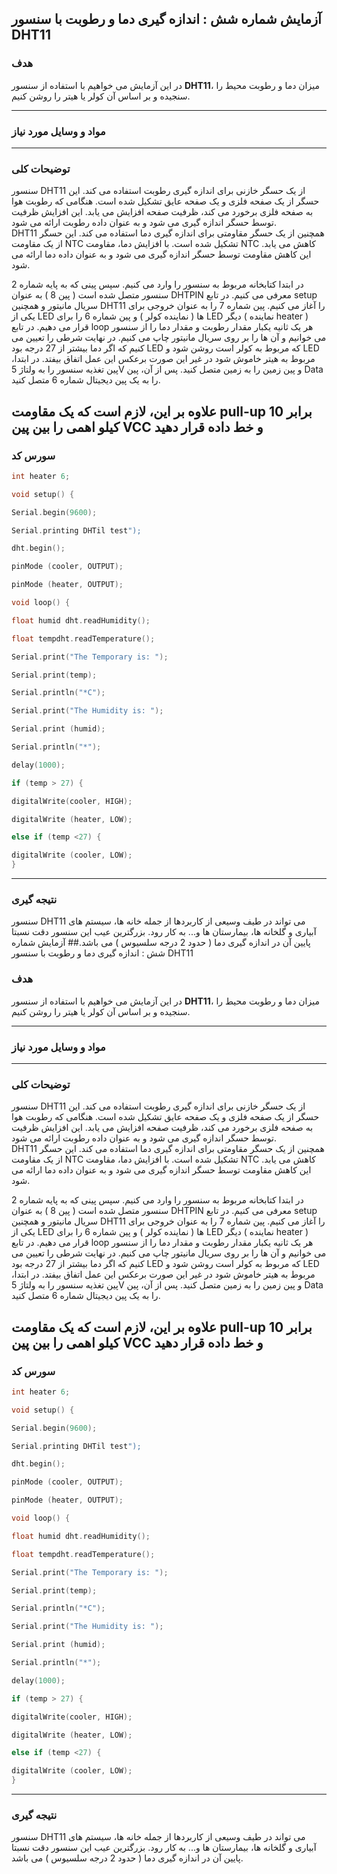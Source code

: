 ## آزمایش شماره شش : اندازه گیری دما و رطوبت با سنسور DHT11 
### هدف 

در این آزمایش می خواهیم با استفاده از سنسور <strong>DHT11</strong>، میزان دما و رطوبت محیط را سنجیده و بر اساس آن کولر یا هیتر را روشن کنیم.

---

### مواد و وسایل مورد نیاز 

---

### توضیحات کلی 

سنسور DHT11 از یک حسگر خازنی برای اندازه گیری رطوبت استفاده می کند. این حسگر از یک صفحه فلزی و یک صفحه عایق تشکیل شده است. هنگامی که رطوبت هوا به صفحه فلزی برخورد می کند، ظرفیت صفحه افزایش می یابد. این افزایش ظرفیت توسط حسگر اندازه گیری می شود و به عنوان داده رطوبت ارائه می شود.  
DHT11 همچنین از یک حسگر مقاومتی برای اندازه گیری دما استفاده می کند. این حسگر از یک مقاومت NTC تشکیل شده است. با افزایش دما، مقاومت NTC کاهش می یابد. این کاهش مقاومت توسط حسگر اندازه گیری می شود و به عنوان داده دما ارائه می شود.

 در ابتدا کتابخانه مربوط به سنسور را وارد می کنیم. سپس پینی که به پایه شماره 2 سنسور متصل شده است ( پین 8 ) به عنوان DHTPIN معرفی می کنیم.
در تابع setup سریال مانیتور و همچنین DHT11 را آغاز می کنیم. پین شماره 7 را به عنوان خروجی برای یکی از LED ها ( نماینده کولر ) و پین شماره 6 را برای LED دیگر ( نماینده heater ) قرار می دهیم. در تابع loop هر یک ثانیه یکبار مقدار رطوبت و مقدار دما را از سنسور می خوانیم و آن ها را بر روی سریال مانیتور چاپ می کنیم. در نهایت شرطی را تعیین می کنیم که اگر دما بیشتر از 27 درجه بود LED که مربوط به کولر است روشن شود و LED مربوط به هیتر خاموش شود در غیر این صورت برعکس این عمل اتفاق بیفتد.
در ابتدا، پین تغذیه سنسور را به ولتاژ 5V و پین زمین را به زمین متصل کنید. پس از آن، پین Data را به یک پین دیجیتال شماره  6 متصل کنید.

علاوه بر این، لازم است که یک مقاومت pull-up برابر 10 کیلو اهمی را بین پین VCC و خط داده قرار دهید
---

### سورس کد 
```cpp
int heater 6;

void setup() {

Serial.begin(9600);

Serial.printing DHTil test");

dht.begin();

pinMode (cooler, OUTPUT);

pinMode (heater, OUTPUT);

void loop() {

float humid dht.readHumidity();

float tempdht.readTemperature();

Serial.print("The Temporary is: ");

Serial.print(temp);

Serial.println("*C");

Serial.print("The Humidity is: ");

Serial.print (humid);

Serial.println("*");

delay(1000);

if (temp > 27) {

digitalWrite(cooler, HIGH);

digitalWrite (heater, LOW);

else if (temp <27) {

digitalWrite (cooler, LOW);
}
```
---

### نتیجه گیری 
سنسور DHT11 می تواند در طیف وسیعی از کاربردها از جمله خانه ها، سیستم های آبیاری و گلخانه ها، بیمارستان ها و... به کار رود. بزرگترین عیب این سنسور دقت نسبتا پایین آن در اندازه گیری دما ( حدود 2 درجه سلسیوس ) می باشد.## آزمایش شماره شش : اندازه گیری دما و رطوبت با سنسور DHT11 
### هدف 

در این آزمایش می خواهیم با استفاده از سنسور <strong>DHT11</strong>، میزان دما و رطوبت محیط را سنجیده و بر اساس آن کولر یا هیتر را روشن کنیم.

---

### مواد و وسایل مورد نیاز 

---

### توضیحات کلی 

سنسور DHT11 از یک حسگر خازنی برای اندازه گیری رطوبت استفاده می کند. این حسگر از یک صفحه فلزی و یک صفحه عایق تشکیل شده است. هنگامی که رطوبت هوا به صفحه فلزی برخورد می کند، ظرفیت صفحه افزایش می یابد. این افزایش ظرفیت توسط حسگر اندازه گیری می شود و به عنوان داده رطوبت ارائه می شود.  
DHT11 همچنین از یک حسگر مقاومتی برای اندازه گیری دما استفاده می کند. این حسگر از یک مقاومت NTC تشکیل شده است. با افزایش دما، مقاومت NTC کاهش می یابد. این کاهش مقاومت توسط حسگر اندازه گیری می شود و به عنوان داده دما ارائه می شود.

 در ابتدا کتابخانه مربوط به سنسور را وارد می کنیم. سپس پینی که به پایه شماره 2 سنسور متصل شده است ( پین 8 ) به عنوان DHTPIN معرفی می کنیم.
در تابع setup سریال مانیتور و همچنین DHT11 را آغاز می کنیم. پین شماره 7 را به عنوان خروجی برای یکی از LED ها ( نماینده کولر ) و پین شماره 6 را برای LED دیگر ( نماینده heater ) قرار می دهیم. در تابع loop هر یک ثانیه یکبار مقدار رطوبت و مقدار دما را از سنسور می خوانیم و آن ها را بر روی سریال مانیتور چاپ می کنیم. در نهایت شرطی را تعیین می کنیم که اگر دما بیشتر از 27 درجه بود LED که مربوط به کولر است روشن شود و LED مربوط به هیتر خاموش شود در غیر این صورت برعکس این عمل اتفاق بیفتد.
در ابتدا، پین تغذیه سنسور را به ولتاژ 5V و پین زمین را به زمین متصل کنید. پس از آن، پین Data را به یک پین دیجیتال شماره  6 متصل کنید.

علاوه بر این، لازم است که یک مقاومت pull-up برابر 10 کیلو اهمی را بین پین VCC و خط داده قرار دهید
---

### سورس کد
```cpp
int heater 6;

void setup() {

Serial.begin(9600);

Serial.printing DHTil test");

dht.begin();

pinMode (cooler, OUTPUT);

pinMode (heater, OUTPUT);

void loop() {

float humid dht.readHumidity();

float tempdht.readTemperature();

Serial.print("The Temporary is: ");

Serial.print(temp);

Serial.println("*C");

Serial.print("The Humidity is: ");

Serial.print (humid);

Serial.println("*");

delay(1000);

if (temp > 27) {

digitalWrite(cooler, HIGH);

digitalWrite (heater, LOW);

else if (temp <27) {

digitalWrite (cooler, LOW);
}
```
---

### نتیجه گیری 
سنسور DHT11 می تواند در طیف وسیعی از کاربردها از جمله خانه ها، سیستم های آبیاری و گلخانه ها، بیمارستان ها و... به کار رود. بزرگترین عیب این سنسور دقت نسبتا پایین آن در اندازه گیری دما ( حدود 2 درجه سلسیوس ) می باشد.
